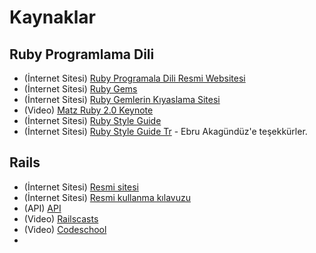 # Kaynaklar

## Ruby Programlama Dili

* (İnternet Sitesi) [Ruby Programala Dili Resmi Websitesi](http://www.ruby-lang.org/en/)
* (İnternet Sitesi) [Ruby Gems](http://rubygems.org/)
* (İnternet Sitesi) [Ruby Gemlerin Kıyaslama Sitesi](https://www.ruby-toolbox.com/)
* (Video) [Matz Ruby 2.0 Keynote](http://www.youtube.com/watch?v=zQvmgN-0imY)
* (İnternet Sitesi) [Ruby Style Guide](https://github.com/bbatsov/ruby-style-guide)
* (İnternet Sitesi) [Ruby Style Guide Tr](https://github.com/ebruAkagunduz/ruby-style-guide) - Ebru Akagündüz'e teşekkürler.

## Rails 

* (İnternet Sitesi) [Resmi sitesi](http://rubyonrails.org/)
* (İnternet Sitesi) [Resmi kullanma kılavuzu](http://guides.rubyonrails.org/)
* (API) [API](http://api.rubyonrails.org/)
* (Video) [Railscasts](http://railscasts.com/)
* (Video) [Codeschool](http://www.codeschool.com/paths/ruby)
*
